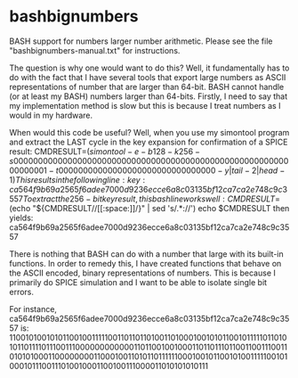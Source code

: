 # bashbignumbers
BASH support for numbers larger number arithmetic.  Please see the file "bashbignumbers-manual.txt" for instructions.

The question is why one would want to do this?  Well, it fundamentally has to do with the fact that I have several tools that export large numbers as ASCII representations of number that are larger than 64-bit.  BASH cannot handle (or at least my BASH) numbers larger than 64-bits.  Firstly, I need to say that my implementation method is slow but this is because I treat numbers as I would in my hardware.

When would this code be useful?  Well, when you use my simontool program and extract the LAST cycle in the key expansion for confirmation of a SPICE result:
CMDRESULT=$(simontool -e -b 128 -k 256 -s 0000000000000000000000000000000000000000000000000000000000000001  -t 00000000000000000000000000000000 -y | tail -2 | head -1)
This results in the following line:
key: ca564f9b69a2565f 6adee7000d9236ec ce6a8c03135bf12c a7ca2e748c9c3557 
To extract the 256-bit key result, this bash line works well:
CMDRESULT=$(echo "${CMDRESULT//[[:space:]]/}" | sed 's/.*://')
echo $CMDRESULT then yields:
ca564f9b69a2565f6adee7000d9236ecce6a8c03135bf12ca7ca2e748c9c3557

There is nothing that BASH can do with a number that large with its built-in functions. In order to remedy this, I have created functions that behave on the ASCII encoded, binary representations of numbers.  This is because I primarily do SPICE simulation and I want to be able to isolate single bit errors.

For instance, ca564f9b69a2565f6adee7000d9236ecce6a8c03135bf12ca7ca2e748c9c3557 is:
1100101001010110010011111001101101101001101000100101011001011111011010101101111011100111000000000000110110010010001101101110110011001110011010101000110000000011000100110101101111110001001011001010011111001010001011100111010010001100100111000011010101010111




